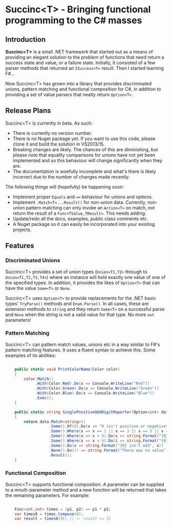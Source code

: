 # Succinc\<T\> - Bringing functional programming to the C# masses #

## Introduction ##
**Succinc\<T\>** is a small .NET framework that started out as a means of providing an elegant solution to the problem of functions that need return a success state and value, or a failure state. Initially, it consisted of a few parser methods that returned an `ISuccess<T>` result. Then I started learning F#...

Now Succinc\<T\> has grown into a library that provides discriminated unions, pattern matching and functional composition for C#, in addition to providing a set of value parsers that neatly return `Option<T>`.

## Release Plans ##
Succinc\<T\> is currently in beta. As such:

- There is currently no version number.
- There is no Nuget package yet. If you want to use this code, please clone it and build the solution in VS2013/15.
- Breaking changes are likely. The chances of this are diminishing, but please note that equality comparisons for unions have not yet been implemented and so this behaviour will change significantly when they are.
- The documentation is woefully incomplete and what's there is likely incorrect due to the number of changes made recently.

The following things will (hopefully) be happening soon:

- Implement proper `Equals` and `==` behaviour for unions and options.
- Implement `.Match<T>...Result()` for non-union data. Currently, non-union pattern matching can only invoke an `Action<T>` on match, not return the result of a `Func<TValue,TResult>`. This needs adding.
- Update/redo all the docs, examples, public class comments etc.
- A Nuget package so it can easily be incorporated into your existing projects.

## Features ##
### Discriminated Unions ###
Succinc\<T\> provides a set of union types (`Union<T1,T2>` through to `Union<T1,T2,T3,T4>`) where an instance will hold exactly one value of one of the specified types. In addition, it provides the likes of `Option<T>` that can have the value `Some<T>` or `None`.

Succinc\<T\> uses `Option<T>` to provide replacements for the .NET basic types' `TryParse()` methods and `Enum.Parse()`. In all cases, these are extension methods to `string` and they return `Some<T>` on a successful parse and `None` when the string is not a valid value for that type. No more `out` parameters!

### Pattern Matching ###
Succinc\<T\> can pattern match values, unions etc in a way similar to F#'s pattern matching features. It uses a fluent syntax to achieve this. Some examples of its abilities:

```csharp

    public static void PrintColorName(Color color)
    {
        color.Match()
             .With(Color.Red).Do(x => Console.WriteLine("Red"))
             .With(Color.Green).Do(x => Console.WriteLine("Green"))
             .With(Color.Blue).Do(x => Console.WriteLine("Blue"))
             .Exec();
    }

    public static string SinglePositiveOddDigitReporter(Option<int> data)
    {
        return data.Match<string>()
                   .Some().Of(0).Do(x => "0 isn't positive or negative")
                   .Some().Where(x => x == 1 || x == 3 || x == 5 || x == 7 || x == 9).Do(x => x.ToString())
                   .Some().Where(x => x > 9).Do(x => string.Format("{0} isn't 1 digit", x))
                   .Some().Where(x => x < 0).Do(i => string.Format("{0} isn't positive", i))
                   .Some().Do(x => string.Format("{0} isn't odd", x))
                   .None().Do(() => string.Format("There was no value"))
                   .Result();
    }
```

### Functional Composition ###
Succinc\<T\> supports functional composition. A parameter can be supplied to a mnulti-parameter method and a new function will be returned that takes the remaining parameters. For example:

```csharp

    Func<int,int> times = (p1, p2) => p1 * p2;
    var times8 = times.Compose(8);
    var result = times8(9); // <- result == 72
```
